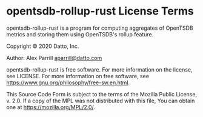 # opentsdb-rollup-rust License Terms

opentsdb-rollup-rust is a program for computing aggregates of
OpenTSDB metrics and storing them using OpenTSDB's rollup feature.

Copyright © 2020 Datto, Inc.

Author: Alex Parrill <aparrill@datto.com>
 
opentsdb-rollup-rust is free software.
For more information on the license, see LICENSE.
For more information on free software, see <https://www.gnu.org/philosophy/free-sw.en.html>.

This Source Code Form is subject to the terms of the Mozilla Public
License, v. 2.0. If a copy of the MPL was not distributed with this
file, You can obtain one at <https://mozilla.org/MPL/2.0/>.



